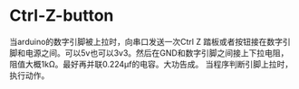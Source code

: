 # Ctrl-Z-button
当arduino的数字引脚被上拉时，向串口发送一次Ctrl Z
踏板或者按钮接在数字引脚和电源之间。可以5v也可以3v3。然后在GND和数字引脚之间接上下拉电阻，阻值大概1kΩ。最好再并联0.224μf的电容。大功告成。
当程序判断引脚上拉时，执行动作。
